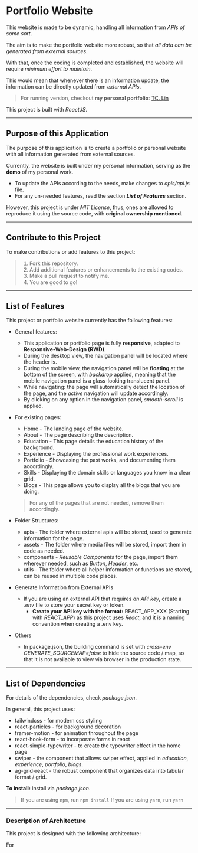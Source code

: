 # Portfolio Website

This website is made to be dynamic, handling all information from *APIs of some sort*.

The aim is to make the portfolio website more robust, so that *all data can be generated from external sources*. 

With that, once the coding is completed and established, the website will require *minimum effort to maintain*. 

This would mean that whenever there is an information update, the information can be directly updated from *external APIs*.

> For running version, checkout **my personal portfolio**: [TC. Lin](https://tclin.jastudio-tech.com/)

This project is built with *ReactJS*.

---

## Purpose of this Application

The purpose of this application is to create a portfolio or personal website with all information generated from external sources.

Currently, the website is built under my personal information, serving as the **demo** of my personal work.
* To update the APIs according to the needs, make changes to *apis/api.js* file.
* For any un-needed features, read the section ***List of Features*** section.

However, this project is under *MIT License*, thus, ones are allowed to reproduce it using the source code, with **original ownership mentioned**.

---

## Contribute to this Project

To make contributions or add features to this project:
> 1. Fork this repository.
> 2. Add additional features or enhancements to the existing codes.
> 3. Make a pull request to notify me.
> 4. You are good to go!

---

## List of Features

This project or portfolio website currently has the following features:
* General features:
  * This application or portfolio page is fully **responsive**, adapted to **Responsive-Web-Design (RWD)**.
  * During the desktop view, the navigation panel will be located where the header is.
  * During the mobile view, the navigation panel will be **floating** at the bottom of the screen, with *backdrop* applied, meaning that the mobile navigation panel is a glass-looking translucent panel.
  * While navigating: the page will automatically detect the location of the page, and the *active* navigation will update accordingly.
  * By clicking on any option in the navigation panel, *smooth-scroll* is applied.

* For existing pages:
  * Home - The landing page of the website.
  * About - The page describing the description.
  * Education - This page details the education history of the background.
  * Experience - Displaying the professional work experiences.
  * Portfolio - Showcasing the past works, and documenting them accordingly.
  * Skills - Displaying the domain skills or languages you know in a clear grid.
  * Blogs - This page allows you to display all the blogs that you are doing.
  > For any of the pages that are not needed, remove them accordingly.

* Folder Structures:
  * apis - The folder where external apis will be stored, used to generate information for the page.
  * assets - The folder where media files will be stored, import them in code as needed.
  * components - *Reusable Components* for the page, import them wherever needed, such as *Button*, *Header*, etc.
  * utils - The folder where all helper information or functions are stored, can be reused in multiple code places.

* Generate Information from External APIs
  * If you are using an external API that requires *an API key*, create a *.env* file to store your secret key or token.
    * **Create your API key with the format:** REACT_APP_XXX (Starting with *REACT_APP*) as this project uses *React*, and it is a naming convention when creating a .env key.

* Others
  * In package.json, the building command is set with *cross-env GENERATE_SOURCEMAP=false* to hide the source code / map, so that it is not available to view via browser in the production state.
   
---

## List of Dependencies

For details of the dependencies, check *package.json*.

In general, this project uses:
* tailwindcss - for modern css styling
* react-particles - for background decoration
* framer-motion - for animation throughout the page
* react-hook-form - to incorporate forms in react
* react-simple-typewriter - to create the typewriter effect in the home page
* swiper - the component that allows swiper effect, applied in *education*, *experience*, *portfolio*, *blogs*.
* ag-grid-react - the robust component that organizes data into tabular format / grid.

**To install:** install via *package.json*.
> If you are using `npm`, run `npm install`
> If you are using `yarn`, run `yarn`

---

### Description of Architecture

This project is designed with the following architecture:

For 
